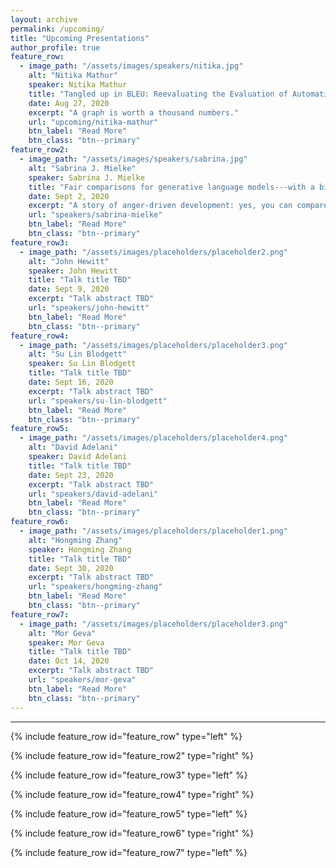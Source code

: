 ```yaml
---
layout: archive
permalink: /upcoming/
title: "Upcoming Presentations"
author_profile: true
feature_row:
  - image_path: "/assets/images/speakers/nitika.jpg"
    alt: "Nitika Mathur"
    speaker: Nitika Mathur
    title: "Tangled up in BLEU: Reevaluating the Evaluation of Automatic Machine Translation Evaluation Metrics"
    date: Aug 27, 2020
    excerpt: "A graph is worth a thousand numbers."
    url: "upcoming/nitika-mathur"
    btn_label: "Read More"
    btn_class: "btn--primary"
feature_row2:
  - image_path: "/assets/images/speakers/sabrina.jpg"
    alt: "Sabrina J. Mielke"
    speaker: Sabrina J. Mielke
    title: "Fair comparisons for generative language models---with a bit of Information Theory"
    date: Sept 2, 2020
    excerpt: "A story of anger-driven development: yes, you can compare perplexities, no, not like that."
    url: "speakers/sabrina-mielke"
    btn_label: "Read More"
    btn_class: "btn--primary"
feature_row3:
  - image_path: "/assets/images/placeholders/placeholder2.png"
    alt: "John Hewitt"
    speaker: John Hewitt
    title: "Talk title TBD"
    date: Sept 9, 2020
    excerpt: "Talk abstract TBD"
    url: "speakers/john-hewitt"
    btn_label: "Read More"
    btn_class: "btn--primary"
feature_row4:
  - image_path: "/assets/images/placeholders/placeholder3.png"
    alt: "Su Lin Blodgett"
    speaker: Su Lin Blodgett
    title: "Talk title TBD"
    date: Sept 16, 2020
    excerpt: "Talk abstract TBD"
    url: "speakers/su-lin-blodgett"
    btn_label: "Read More"
    btn_class: "btn--primary"
feature_row5:
  - image_path: "/assets/images/placeholders/placeholder4.png"
    alt: "David Adelani"
    speaker: David Adelani
    title: "Talk title TBD"
    date: Sept 23, 2020
    excerpt: "Talk abstract TBD"
    url: "speakers/david-adelani"
    btn_label: "Read More"
    btn_class: "btn--primary"
feature_row6:
  - image_path: "/assets/images/placeholders/placeholder1.png"
    alt: "Hongming Zhang"
    speaker: Hongming Zhang
    title: "Talk title TBD"
    date: Sept 30, 2020
    excerpt: "Talk abstract TBD"
    url: "speakers/hongming-zhang"
    btn_label: "Read More"
    btn_class: "btn--primary"
feature_row7:
  - image_path: "/assets/images/placeholders/placeholder3.png"
    alt: "Mor Geva"
    speaker: Mor Geva
    title: "Talk title TBD"
    date: Oct 14, 2020
    excerpt: "Talk abstract TBD"
    url: "speakers/mor-geva"
    btn_label: "Read More"
    btn_class: "btn--primary"
---
```


<hr>

{% include feature_row id="feature_row" type="left" %}

{% include feature_row id="feature_row2" type="right" %}

{% include feature_row id="feature_row3" type="left" %}

{% include feature_row id="feature_row4" type="right" %}

{% include feature_row id="feature_row5" type="left" %}

{% include feature_row id="feature_row6" type="right" %}

{% include feature_row id="feature_row7" type="left" %}
